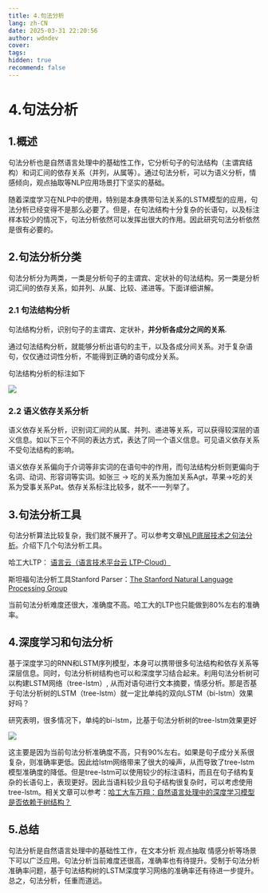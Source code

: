 ```yaml
---
title: 4.句法分析
lang: zh-CN
date: 2025-03-31 22:20:56
author: wdndev
cover: 
tags:
hidden: true
recommend: false
---
```


# 4.句法分析

## **1.概述**

句法分析也是自然语言处理中的基础性工作，它分析句子的句法结构（主谓宾结构）和词汇间的依存关系（并列，从属等）。通过句法分析，可以为语义分析，情感倾向，观点抽取等NLP应用场景打下坚实的基础。

随着深度学习在NLP中的使用，特别是本身携带句法关系的LSTM模型的应用，句法分析已经变得不是那么必要了。但是，在句法结构十分复杂的长语句，以及标注样本较少的情况下，句法分析依然可以发挥出很大的作用。因此研究句法分析依然是很有必要的。

## **2.句法分析分类**

句法分析分为两类，一类是分析句子的主谓宾、定状补的句法结构。另一类是分析词汇间的依存关系，如并列、从属、比较、递进等。下面详细讲解。

### **2.1 句法结构分析**

句法结构分析，识别句子的主谓宾、定状补，**并分析各成分之间的关系**.

通过句法结构分析，就能够分析出语句的主干，以及各成分间关系。对于复杂语句，仅仅通过词性分析，不能得到正确的语句成分关系。

句法结构分析的标注如下

![](https://cdn.jsdelivr.net/gh/makaspacex/PictureZone@main/libs/wdndev/image/image_0FMBp4fbBs.png)

### **2.2 语义依存关系分析**

语义依存关系分析，识别词汇间的从属、并列、递进等关系，可以获得较深层的语义信息。如以下三个不同的表达方式，表达了同一个语义信息。可见语义依存关系不受句法结构的影响。

语义依存关系偏向于介词等非实词的在语句中的作用，而句法结构分析则更偏向于名词、动词、形容词等实词。如张三 -> 吃的关系为施加关系Agt，苹果->吃的关系为受事关系Pat。依存关系标注比较多，就不一一列举了。

## **3.句法分析工具**

句法分析算法比较复杂，我们就不展开了。可以参考文章[NLP底层技术之句法分析](https://blog.csdn.net/qq_28031525/article/details/79187080 "NLP底层技术之句法分析")。介绍下几个句法分析工具。

哈工大LTP： [语言云（语言技术平台云 LTP-Cloud）](https://www.ltp-cloud.com/ "语言云（语言技术平台云 LTP-Cloud）")

斯坦福句法分析工具Stanford Parser：[The Stanford Natural Language Processing Group](https://nlp.stanford.edu/software/lex-parser.shtml "The Stanford Natural Language Processing Group")

当前句法分析难度还很大，准确度不高。哈工大的LTP也只能做到80%左右的准确率。

## **4.深度学习和句法分析**

基于深度学习的RNN和LSTM序列模型，本身可以携带很多句法结构和依存关系等深层信息。同时，句法分析树结构也可以和深度学习结合起来。利用句法分析树可以构建LSTM网络（tree-lstm）, 从而对语句进行文本摘要，情感分析。那是否基于句法分析树的LSTM（tree-lstm）就一定比单纯的双向LSTM（bi-lstm）效果好吗？

研究表明，很多情况下，单纯的bi-lstm，比基于句法分析树的tree-lstm效果更好

![](https://cdn.jsdelivr.net/gh/makaspacex/PictureZone@main/libs/wdndev/image/image_qmnRnNmiSj.png)

这主要是因为当前句法分析准确度不高，只有90%左右。如果是句子成分关系很复杂，则准确率更低。因此给lstm网络带来了很大的噪声，从而导致了tree-lstm模型准确度的降低。但是tree-lstm可以使用较少的标注语料，而且在句子结构复杂的长语句上，表现更好。因此当语料较少且句子结构很复杂时，可以考虑使用tree-lstm。相关文章可以参考：[哈工大车万翔：自然语言处理中的深度学习模型是否依赖于树结构？](https://mp.weixin.qq.com/s?__biz=MzIxMjAzNDY5Mg==\&mid=209300177\&idx=1\&sn=4d24467ee27da15ae05effaa0ded9332\&scene=2\&srcid=1015LyJAMxAtArMzdyKyIRHh\&from=timeline\&isappinstalled=0#rd "哈工大车万翔：自然语言处理中的深度学习模型是否依赖于树结构？")

## **5.总结**

句法分析是自然语言处理中的基础性工作，在文本分析 观点抽取 情感分析等场景下可以广泛应用。句法分析当前难度还很高，准确率也有待提升。受制于句法分析准确率问题，基于句法结构树的LSTM深度学习网络的准确率还有待进一步提升。总之，句法分析，任重而道远。
